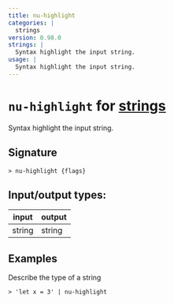 ```yaml
---
title: nu-highlight
categories: |
  strings
version: 0.98.0
strings: |
  Syntax highlight the input string.
usage: |
  Syntax highlight the input string.
---
```

<!-- This file is automatically generated. Please edit the command in https://github.com/nushell/nushell instead. -->

# `nu-highlight` for [strings](/commands/categories/strings.md)

<div class='command-title'>Syntax highlight the input string.</div>

## Signature

```> nu-highlight {flags} ```


## Input/output types:

| input  | output |
| ------ | ------ |
| string | string |

## Examples

Describe the type of a string
```nu
> 'let x = 3' | nu-highlight

```
